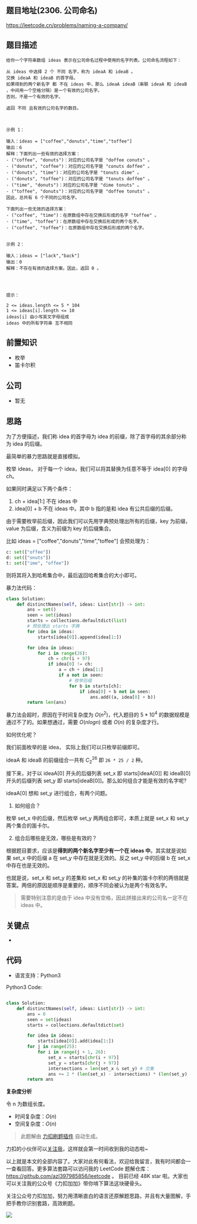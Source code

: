 ## 题目地址(2306. 公司命名)

https://leetcode.cn/problems/naming-a-company/

## 题目描述

```
给你一个字符串数组 ideas 表示在公司命名过程中使用的名字列表。公司命名流程如下：

从 ideas 中选择 2 个 不同 名字，称为 ideaA 和 ideaB 。
交换 ideaA 和 ideaB 的首字母。
如果得到的两个新名字 都 不在 ideas 中，那么 ideaA ideaB（串联 ideaA 和 ideaB ，中间用一个空格分隔）是一个有效的公司名字。
否则，不是一个有效的名字。

返回 不同 且有效的公司名字的数目。

 

示例 1：

输入：ideas = ["coffee","donuts","time","toffee"]
输出：6
解释：下面列出一些有效的选择方案：
- ("coffee", "donuts")：对应的公司名字是 "doffee conuts" 。
- ("donuts", "coffee")：对应的公司名字是 "conuts doffee" 。
- ("donuts", "time")：对应的公司名字是 "tonuts dime" 。
- ("donuts", "toffee")：对应的公司名字是 "tonuts doffee" 。
- ("time", "donuts")：对应的公司名字是 "dime tonuts" 。
- ("toffee", "donuts")：对应的公司名字是 "doffee tonuts" 。
因此，总共有 6 个不同的公司名字。

下面列出一些无效的选择方案：
- ("coffee", "time")：在原数组中存在交换后形成的名字 "toffee" 。
- ("time", "toffee")：在原数组中存在交换后形成的两个名字。
- ("coffee", "toffee")：在原数组中存在交换后形成的两个名字。


示例 2：

输入：ideas = ["lack","back"]
输出：0
解释：不存在有效的选择方案。因此，返回 0 。


 

提示：

2 <= ideas.length <= 5 * 104
1 <= ideas[i].length <= 10
ideas[i] 由小写英文字母组成
ideas 中的所有字符串 互不相同
```

## 前置知识

- 枚举
- 笛卡尔积

## 公司

- 暂无

## 思路

为了方便描述，我们称 idea 的首字母为 idea 的前缀，除了首字母的其余部分称为 idea 的后缀。

最简单的暴力思路就是直接模拟。

枚举 ideas， 对于每一个 idea，我们可以将其替换为任意不等于 idea[0] 的字母 ch。

如果同时满足以下两个条件：

1. ch + idea[1:] 不在 ideas 中
2. idea[0] + b 不在 ideas 中。其中 b 指的是和 idea 有公共后缀的后缀。

由于需要枚举前后缀，因此我们可以先用字典预处理出所有的后缀，key 为前缀，value 为后缀，含义为前缀为 key 的后缀集合。

比如 ideas = ["coffee","donuts","time","toffee"] 会预处理为：

```py
c: set(["offee"])
d: set(["onuts"])
t: set(["ime", "offee"])

```

则将其将入到哈希集合中，最后返回哈希集合的大小即可。

暴力法代码：

```py
class Solution:
    def distinctNames(self, ideas: List[str]) -> int:
        ans = set()
        seen = set(ideas)
        starts = collections.defaultdict(list)
        # 预处理出 starts 字典
        for idea in ideas:
            starts[idea[0]].append(idea[1:])

        for idea in ideas:
            for i in range(26):
                ch = chr(i + 97)
                if idea[0] != ch:
                    a = ch + idea[1:]
                    if a not in seen:
                        # 枚举后缀
                        for b in starts[ch]:
                            if idea[0] + b not in seen:
                                ans.add((a, idea[0] + b))
        return len(ans)

```

暴力法会超时，原因在于时间复杂度为 ${O(n^2)}$，代入题目的 $5 * 10^4$ 的数据规模是通过不了的。如果想通过，需要 $O(nlogn)$ 或者 $O(n)$ 的复杂度才行。

如何优化呢？

我们前面枚举的是 idea， 实际上我们可以只枚举前缀即可。

ideaA 和 ideaB 的前缀组合一共有 $C_{2}^{26}$ 即 `26 * 25 / 2` 种。

接下来，对于以 ideaA[0] 开头的后缀列表 set_x 即 starts[ideaA[0]] 和 ideaB[0] 开头的后缀列表 set_y 即 starts[ideaB[0]]。那么如何组合才能是有效的名字呢?

ideaA[0] 想和 set_y 进行组合，有两个问题。

1. 如何组合？

枚举 set_x 中的后缀，然后枚举 set_y 两两组合即可，本质上就是 set_x 和 set_y 两个集合的笛卡尔。

2. 组合后哪些是无效，哪些是有效的？

根据题目要求，应该是**得到的两个新名字至少有一个在 ideas 中**。其实就是说如果 set_x 中的后缀 a 在 set_y 中存在就是无效的。反之 set_y 中的后缀 b 在 set_x 中存在也是无效的。

也就是说，set_x 和 set_y 的差集和 set_x 和 set_y 的补集的笛卡尔积的两倍就是答案。两倍的原因是顺序是重要的，顺序不同会被认为是两个有效名字。

> 需要特别注意的是由于 idea 中没有空格，因此拼接出来的公司名一定不在 ideas 中。

## 关键点

-

## 代码

- 语言支持：Python3

Python3 Code:

```python

class Solution:
    def distinctNames(self, ideas: List[str]) -> int:
        ans = 0
        seen = set(ideas)
        starts = collections.defaultdict(set)

        for idea in ideas:
            starts[idea[0]].add(idea[1:])
        for j in range(25):
            for i in range(j + 1, 26):
                set_x = starts[chr(i + 97)]
                set_y = starts[chr(j + 97)]
                intersections = len(set_x & set_y) # 交集
                ans += 2 * (len(set_x) - intersections) * (len(set_y) - intersections)
        return ans


```

**复杂度分析**

令 n 为数组长度。

- 时间复杂度：$O(n)$
- 空间复杂度：$O(n)$

> 此题解由 [力扣刷题插件](https://leetcode-pp.github.io/leetcode-cheat/?tab=solution-template) 自动生成。

力扣的小伙伴可以[关注我](https://leetcode-cn.com/u/fe-lucifer/)，这样就会第一时间收到我的动态啦~

以上就是本文的全部内容了。大家对此有何看法，欢迎给我留言，我有时间都会一一查看回答。更多算法套路可以访问我的 LeetCode 题解仓库：https://github.com/azl397985856/leetcode 。 目前已经 48K star 啦。大家也可以关注我的公众号《力扣加加》带你啃下算法这块硬骨头。

关注公众号力扣加加，努力用清晰直白的语言还原解题思路，并且有大量图解，手把手教你识别套路，高效刷题。

![](https://p.ipic.vip/r8633q.jpg)

